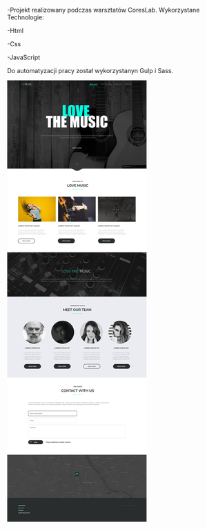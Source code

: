 -Projekt realizowany podczas warsztatów CoresLab.
Wykorzystane Technologie:

-Html

-Css 

-JavaScript

Do automatyzacji pracy został wykorzystanyn Gulp i Sass.

![Screenshot](zdjecie5.jpg)
